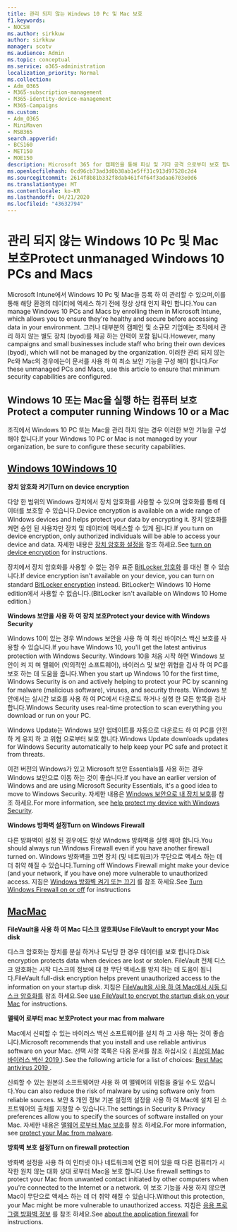 ```yaml
---
title: 관리 되지 않는 Windows 10 Pc 및 Mac 보호
f1.keywords:
- NOCSH
ms.author: sirkkuw
author: sirkkuw
manager: scotv
ms.audience: Admin
ms.topic: conceptual
ms.service: o365-administration
localization_priority: Normal
ms.collection:
- Adm_O365
- M365-subscription-management
- M365-identity-device-management
- M365-Campaigns
ms.custom:
- Adm_O365
- MiniMaven
- MSB365
search.appverid:
- BCS160
- MET150
- MOE150
description: Microsoft 365 for 캠페인을 통해 피싱 및 기타 공격 으로부터 보호 합니다.
ms.openlocfilehash: 0cd96cb73ad3d0b38ab1e5ff31c913d97528c2d4
ms.sourcegitcommit: 2614f8b81b332f8dab461f4f64f3adaa6703e0d6
ms.translationtype: MT
ms.contentlocale: ko-KR
ms.lasthandoff: 04/21/2020
ms.locfileid: "43632794"
---
```

# <a name="protect-unmanaged-windows-10-pcs-and-macs"></a><span data-ttu-id="d4ff9-103">관리 되지 않는 Windows 10 Pc 및 Mac 보호</span><span class="sxs-lookup"><span data-stu-id="d4ff9-103">Protect unmanaged Windows 10 PCs and Macs</span></span>

<span data-ttu-id="d4ff9-104">Microsoft Intune에서 Windows 10 Pc 및 Mac을 등록 하 여 관리할 수 있으며,이를 통해 해당 환경의 데이터에 액세스 하기 전에 정상 상태 인지 확인 합니다.</span><span class="sxs-lookup"><span data-stu-id="d4ff9-104">You can manage Windows 10 PCs and Macs by enrolling them in Microsoft Intune, which allows you to ensure they're healthy and secure before accessing data in your environment.</span></span> <span data-ttu-id="d4ff9-105">그러나 대부분의 캠페인 및 소규모 기업에는 조직에서 관리 하지 않는 별도 장치 (byod)를 제공 하는 인력이 포함 됩니다.</span><span class="sxs-lookup"><span data-stu-id="d4ff9-105">However, many campaigns and small businesses include staff who bring their own devices (byod), which will not be managed by the organization.</span></span> <span data-ttu-id="d4ff9-106">이러한 관리 되지 않는 Pc와 Mac의 경우에는이 문서를 사용 하 여 최소 보안 기능을 구성 해야 합니다.</span><span class="sxs-lookup"><span data-stu-id="d4ff9-106">For these unmanaged PCs and Macs, use this article to ensure that minimum security capabilities are configured.</span></span> 

<!--A Windows 10 PC is considered managed after you have completed the following two steps:

1. You (or the admin) set up device and data protection policies in the [setup  wizard](../business/set-up.md).

2. You have [connected your computer to Azure Active Directory](../business/set-up-windows-devices.md) and use your Microsoft 365 username and password to sign in.
3. --> 

## <a name="protect-a-computer-running-windows-10-or-a-mac"></a><span data-ttu-id="d4ff9-107">Windows 10 또는 Mac을 실행 하는 컴퓨터 보호</span><span class="sxs-lookup"><span data-stu-id="d4ff9-107">Protect a computer running Windows 10 or a Mac</span></span>

<!--If you have a PC that is running Windows 10 that is not connected to Microsoft 365, or a Mac, the Microsoft 365 protections do not apply to it, but here are some things you can do to keep your data secure on these devices as well:
-->
<span data-ttu-id="d4ff9-108">조직에서 Windows 10 PC 또는 Mac을 관리 하지 않는 경우 이러한 보안 기능을 구성 해야 합니다.</span><span class="sxs-lookup"><span data-stu-id="d4ff9-108">If your Windows 10 PC or Mac is not managed by your organization, be sure to configure these security capabilities.</span></span>

## <a name="windows-10"></a>[<span data-ttu-id="d4ff9-109">Windows 10</span><span class="sxs-lookup"><span data-stu-id="d4ff9-109">Windows 10</span></span>](#tab/Windows10)
<span data-ttu-id="d4ff9-110">**장치 암호화 켜기**</span><span class="sxs-lookup"><span data-stu-id="d4ff9-110">**Turn on device encryption**</span></span><p>

<span data-ttu-id="d4ff9-111">다양 한 범위의 Windows 장치에서 장치 암호화를 사용할 수 있으며 암호화를 통해 데이터를 보호할 수 있습니다.</span><span class="sxs-lookup"><span data-stu-id="d4ff9-111">Device encryption is available on a wide range of Windows devices and helps protect your data by encrypting it.</span></span> <span data-ttu-id="d4ff9-112">장치 암호화를 켜면 승인 된 사용자만 장치 및 데이터에 액세스할 수 있게 됩니다.</span><span class="sxs-lookup"><span data-stu-id="d4ff9-112">If you turn on device encryption, only authorized individuals will be able to access your device and data.</span></span> <span data-ttu-id="d4ff9-113">자세한 내용은 [장치 암호화 설정을](https://support.microsoft.com/help/4028713/windows-10-turn-on-device-encryption) 참조 하세요.</span><span class="sxs-lookup"><span data-stu-id="d4ff9-113">See [turn on device encryption](https://support.microsoft.com/help/4028713/windows-10-turn-on-device-encryption) for instructions.</span></span>

 <span data-ttu-id="d4ff9-114">장치에서 장치 암호화를 사용할 수 없는 경우 표준 [BitLocker 암호화](https://support.microsoft.com/help/4028713/windows-10-turn-on-device-encryption) 를 대신 켤 수 있습니다.</span><span class="sxs-lookup"><span data-stu-id="d4ff9-114">If device encryption isn't available on your device, you can turn on standard [BitLocker encryption](https://support.microsoft.com/help/4028713/windows-10-turn-on-device-encryption) instead.</span></span> <span data-ttu-id="d4ff9-115">BitLocker는 Windows 10 Home edition에서 사용할 수 없습니다.</span><span class="sxs-lookup"><span data-stu-id="d4ff9-115">(BitLocker isn't available on Windows 10 Home edition.)</span></span> 


<span data-ttu-id="d4ff9-116">**Windows 보안을 사용 하 여 장치 보호**</span><span class="sxs-lookup"><span data-stu-id="d4ff9-116">**Protect your device with Windows Security**</span></span><p>
<span data-ttu-id="d4ff9-117">Windows 10이 있는 경우 Windows 보안을 사용 하 여 최신 바이러스 백신 보호를 사용할 수 있습니다.</span><span class="sxs-lookup"><span data-stu-id="d4ff9-117">If you have Windows 10, you'll get the latest antivirus protection with Windows Security.</span></span> <span data-ttu-id="d4ff9-118">Windows 10을 처음 시작 하면 Windows 보안이 켜 지 며 맬웨어 (악의적인 소프트웨어), 바이러스 및 보안 위협을 검사 하 여 PC를 보호 하는 데 도움을 줍니다.</span><span class="sxs-lookup"><span data-stu-id="d4ff9-118">When you start up Windows 10 for the first time, Windows Security is on and actively helping to protect your PC by scanning for malware (malicious software), viruses, and security threats.</span></span> <span data-ttu-id="d4ff9-119">Windows 보안에서는 실시간 보호를 사용 하 여 PC에서 다운로드 하거나 실행 한 모든 항목을 검사 합니다.</span><span class="sxs-lookup"><span data-stu-id="d4ff9-119">Windows Security uses real-time protection to scan everything you download or run on your PC.</span></span>

<span data-ttu-id="d4ff9-120">Windows Update는 Windows 보안 업데이트를 자동으로 다운로드 하 여 PC를 안전 하 게 유지 하 고 위협 으로부터 보호 합니다.</span><span class="sxs-lookup"><span data-stu-id="d4ff9-120">Windows Update downloads updates for Windows Security automatically to help keep your PC safe and protect it from threats.</span></span>

<span data-ttu-id="d4ff9-121">이전 버전의 Windows가 있고 Microsoft 보안 Essentials를 사용 하는 경우 Windows 보안으로 이동 하는 것이 좋습니다.</span><span class="sxs-lookup"><span data-stu-id="d4ff9-121">If you have an earlier version of Windows and are using Microsoft Security Essentials, it's a good idea to move to Windows Security.</span></span> <span data-ttu-id="d4ff9-122">자세한 내용은 [Windows 보안으로 내 장치 보호](https://support.microsoft.com/help/17464/windows-10-help-protect-my-device-with-windows-security)를 참조 하세요.</span><span class="sxs-lookup"><span data-stu-id="d4ff9-122">For more information, see [help protect my device with Windows Security](https://support.microsoft.com/help/17464/windows-10-help-protect-my-device-with-windows-security).</span></span>

<span data-ttu-id="d4ff9-123">**Windows 방화벽 설정**</span><span class="sxs-lookup"><span data-stu-id="d4ff9-123">**Turn on Windows Firewall**</span></span><p>
<span data-ttu-id="d4ff9-124">다른 방화벽이 설정 된 경우에도 항상 Windows 방화벽을 실행 해야 합니다.</span><span class="sxs-lookup"><span data-stu-id="d4ff9-124">You should always run Windows Firewall even if you have another firewall turned on.</span></span> <span data-ttu-id="d4ff9-125">Windows 방화벽을 끄면 장치 (및 네트워크)가 무단으로 액세스 하는 데 더 취약 해질 수 있습니다.</span><span class="sxs-lookup"><span data-stu-id="d4ff9-125">Turning off Windows Firewall might make your device (and your network, if you have one) more vulnerable to unauthorized access.</span></span> <span data-ttu-id="d4ff9-126">지침은 [Windows 방화벽 켜기 또는 끄기](https://support.microsoft.com/help/4028544/windows-10-turn-windows-defender-firewall-on-or-off) 를 참조 하세요.</span><span class="sxs-lookup"><span data-stu-id="d4ff9-126">See [Turn Windows Firewall on or off](https://support.microsoft.com/help/4028544/windows-10-turn-windows-defender-firewall-on-or-off) for instructions</span></span>

## <a name="mac"></a>[<span data-ttu-id="d4ff9-127">Mac</span><span class="sxs-lookup"><span data-stu-id="d4ff9-127">Mac</span></span>](#tab/Mac)
<span data-ttu-id="d4ff9-128">**FileVault을 사용 하 여 Mac 디스크 암호화**</span><span class="sxs-lookup"><span data-stu-id="d4ff9-128">**Use FileVault to encrypt your Mac disk**</span></span><p>
<span data-ttu-id="d4ff9-129">디스크 암호화는 장치를 분실 하거나 도난당 한 경우 데이터를 보호 합니다.</span><span class="sxs-lookup"><span data-stu-id="d4ff9-129">Disk encryption protects data when devices are lost or stolen.</span></span> <span data-ttu-id="d4ff9-130">FileVault 전체 디스크 암호화는 시작 디스크의 정보에 대 한 무단 액세스를 방지 하는 데 도움이 됩니다.</span><span class="sxs-lookup"><span data-stu-id="d4ff9-130">FileVault full-disk encryption helps prevent unauthorized access to the information on your startup disk.</span></span> <span data-ttu-id="d4ff9-131">지침은 [FileVault을 사용 하 여 Mac에서 시동 디스크 암호화를](https://support.apple.com/HT204837) 참조 하세요.</span><span class="sxs-lookup"><span data-stu-id="d4ff9-131">See [use FileVault to encrypt the startup disk on your Mac](https://support.apple.com/HT204837) for instructions.</span></span>

<span data-ttu-id="d4ff9-132">**맬웨어 로부터 mac 보호**</span><span class="sxs-lookup"><span data-stu-id="d4ff9-132">**Protect your mac from malware**</span></span><p>
<span data-ttu-id="d4ff9-133">Mac에서 신뢰할 수 있는 바이러스 백신 소프트웨어를 설치 하 고 사용 하는 것이 좋습니다.</span><span class="sxs-lookup"><span data-stu-id="d4ff9-133">Microsoft recommends that you install and use reliable antivirus software on your Mac.</span></span> <span data-ttu-id="d4ff9-134">선택 사항 목록은 다음 문서를 참조 하십시오 ( [최상의 Mac 바이러스 백신 2019 ](https://www.macworld.co.uk/feature/mac-software/mac-antivirus-3672182/)).</span><span class="sxs-lookup"><span data-stu-id="d4ff9-134">See the following article for a list of choices: [Best Mac antivirus 2019 ](https://www.macworld.co.uk/feature/mac-software/mac-antivirus-3672182/).</span></span>

<span data-ttu-id="d4ff9-135">신뢰할 수 있는 원본의 소프트웨어만 사용 하 여 맬웨어의 위험을 줄일 수도 있습니다.</span><span class="sxs-lookup"><span data-stu-id="d4ff9-135">You can also reduce the risk of malware by using software only from reliable sources.</span></span> <span data-ttu-id="d4ff9-136">보안 & 개인 정보 기본 설정의 설정을 사용 하 여 Mac에 설치 된 소프트웨어의 출처를 지정할 수 있습니다.</span><span class="sxs-lookup"><span data-stu-id="d4ff9-136">The settings in Security & Privacy preferences allow you to specify the sources of software installed on your Mac.</span></span> <span data-ttu-id="d4ff9-137">자세한 내용은 [맬웨어 로부터 Mac 보호](https://support.apple.com/kb/PH25087)를 참조 하세요.</span><span class="sxs-lookup"><span data-stu-id="d4ff9-137">For more information, see [protect your Mac from malware](https://support.apple.com/kb/PH25087).</span></span>

<span data-ttu-id="d4ff9-138">**방화벽 보호 설정**</span><span class="sxs-lookup"><span data-stu-id="d4ff9-138">**Turn on firewall protection**</span></span><p>
<span data-ttu-id="d4ff9-139">방화벽 설정을 사용 하 여 인터넷 이나 네트워크에 연결 되어 있을 때 다른 컴퓨터가 시작한 원치 않는 대화 상대 로부터 Mac을 보호 합니다.</span><span class="sxs-lookup"><span data-stu-id="d4ff9-139">Use firewall settings to protect your Mac from unwanted contact initiated by other computers when you're connected to the Internet or a network.</span></span> <span data-ttu-id="d4ff9-140">이 보호 기능을 사용 하지 않으면 Mac이 무단으로 액세스 하는 데 더 취약 해질 수 있습니다.</span><span class="sxs-lookup"><span data-stu-id="d4ff9-140">Without this protection, your Mac might be more vulnerable to unauthorized access.</span></span> <span data-ttu-id="d4ff9-141">지침은 [응용 프로그램 방화벽 정보](https://support.apple.com/HT201642) 를 참조 하세요.</span><span class="sxs-lookup"><span data-stu-id="d4ff9-141">See [about the application firewall](https://support.apple.com/HT201642) for instructions.</span></span>
